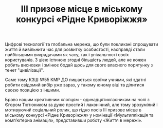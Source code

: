 ﻿---
title: ІІІ призове місце в міському конкурсі «Рідне Криворіжжя»
---

Цифрові технології та глобальна мережа, що були покликані спрощувати життя й вивільнити час для розвитку особистості, насправді стали найбільшими викрадачами як часу, так і унікальності своїх користувачів. З цією істиною згодні більшість людей, але не кожен робить висновки і змінює бодай щось для свого власного порятунку з тенет "цивілізації".

Саме тому КЗШ №55 КМР ДО пишається своїми учнями, які здатні робити свідомий вибір уже зараз, у такому юному віці та ділитися своєю позицією з іншими.

Браво нашим креативним хлопцям - одинадцятикласникам на чолі з Єгором Тютюником за дуже простий і лаконічний, але тому зрозумілий і мотивуючий соціальний ролик, що гідно посів ІІІ призове місце в міському конкурсі «Рідне Криворіжжя» у номінації «Мультиплікація та комп’ютерна анімація», представивши роботу «Життя в мережі».

<youtube id="ZsurfT014uc" />

<youtube id="0mANhD1M_AA" />
